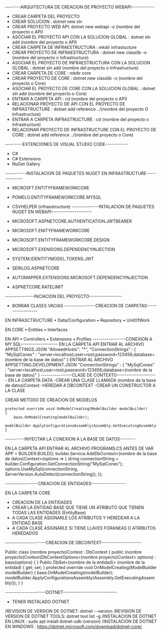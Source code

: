 --------ARQUITECTURA DE CREACION DE PROYECTO WEBAPI------------
* CREAR CARPETA DEL PROYECTO
* CREAR SOLUCION : dotnet new sln
* CREAR PROYECTO WEB API: dotnet new webapi -o (nombre del proyecto o API)
* ASOCIAR EL PROYECTO API CON LA SOLUCION GLOBAL : dotnet sln add (nombre del proyecto o API)
* CREAR CARPETA DE INFRAESTRUCTURA : mkdir infrastucture
* CREAR PROYECTO DE INFRAESTRUCTURA : dotnet new classlib -o (nombre del proyecto o Infrastructure)
* ASOCIAR EL PROYECTO DE INFRAESTRUCTURA CON LA SOLUCION GLOBAL : dotnet sln add (nombre del proyecto o Infrastructure)
* CREAR CARPETA DE CORE : mkdir core
* CREAR PROYECTO DE CORE : dotnet new classlib -o (nombre del proyecto o Core)
* ASOCIAR EL PROYECTO DE CORE CON LA SOLUCION GLOBAL : dotnet sln add (nombre del proyecto o Core)
* ENTRAR A CARPETA API : cd (nombre del proyecto o API)
* RELACIONAR PROYECTO DE API CON EL PROYECTO DE INFRASTRUCTURE : dotnet add reference ../(nombre del proyecto O Infrastructure)
* ENTRAR A CARPETA INFRASTRUCTURE : cd (nombre del proyecto o Infrastructure)
* RELACIONAR PROYECTO DE INFRASTRUCTURE CON EL PROYECTO DE CORE : dotnet add reference ../(nombre del proyecto o Core)

---------EXTENCIONES DE VISUAL STUDIO CODE------------
* C#
* C# Extensions
* NuGet Gallery

-----------INSTALACION DE PAQUETES NUGET EN INFRASTRUCTURE--------------

- MICROSFT.ENTITYFRAMEWORKCORE
- POMELO.ENTITYFRAMEWORKCORE.MYSQL
- CSVHELPER (infraestructure)
--------------INTALACION DE PAQUETES NUGET EN WEBAPI---------------------

- MICROSOFT.ASPNETCORE.AUTHENTICATION.JWTBEARER
- MICROSOFT.ENITYFRAMEWORKCORE
- MICROSOFT.ENTITYFRAMEWORKCORE.DESIGN
- MICROSOFT.EXENSIONS.DEPENDENCYINJECTION
- SYSTEM.IDENTITYMODEL.TOKENS.JWT
- SERILOG.ASPNETCORE
- AUTOMAPPER.EXTENSIONS.MICROSOFT.DEPENDENCYINJECTION
- ASPNETCORE.RATELIMIT

---------------INCIACION DEL PROYECTO-----------------
* BORRAR CLASES VACIAS
----------------CREACION DE CARPETAS------------------

EN INFRASCTRUCTURE
• Data/Configuration
• Repository
• UnitOfWork

EN CORE
• Entities
• Interfaces

EN API
• Controllers
• Extensions
• Profiles
-----------------CONEXION A MY SQL-------------------
EN LA CARPETA API
ENTRAR AL ARCHIVO APPSETTINGS.JSON
    "AllowedHosts": "*",
    "ConnectionStrings" : {
        "MySqlConex" : "server=localhost;user=root;password=123456;database=(nombre de la base de datos)"
    }
ENTRAR AL ARCHIVO APPSETTING.DEVELOPMENT.JSON
    "ConnectionStrings" : {
        "MySqlConex" : "server=localhost;user=root;password=123456;database=(nombre de la base de datos)"
    }
----------------CLASE DE CONTEXTO---------------------
EN LA CARPETA DATA
-CREAR UNA CLASE LLAMADA (nombre de la base de datos)Context
-HEREDAR A DBCONTEXT
-CREAR UN CONSTRUCTOR A LA CLASE

CREAR METODO DE CREACION DE MODELOS

    protected override void OnModelCreating(ModelBuilder modelBuilder)
    {
        base.OnModelCreating(modelBuilder);
        modelBuilder.ApplyConfigurationsAssembly(Assembly.GetExecutingAssembly());
    }
----------INYECTAR LA CONEXION A LA BASE DE DATOS--------

EN LA CARPETA API
ENTRAR AL ARCHIVO PROGRAMS.CS ANTES DE VAR APP = BUILDER.BUILD();
builder.Service.AddDbContext<(nombre de la base de datos)Context>(options => 
{
    string connectionString = builder.Configuration.GetConnectionString("MySqlConex");
    options.UseMySql(connectionString, ServerVersion.AutoDetect(connectionString));
});

-----------------CREACION DE ENTIDADES------------------

EN LA CARPETA CORE
- CREACION DE LA ENTIDADES
- CREAR LA ENTIDAD BASE QUE TIENE UN ATRIBUTO QUE TIENEN TODAS LAS ENTIDADES (EntityBase)
- A CADA CLASE ASIGNARLE LOS ATRIBUTOS Y HEREDEAR A LA ENTIDAD BASE
- A CADA CLASE ASIGNARLE SI TIENE LLAVES FORANEAS O ATRIBUTOS HEREDADOS

---------------------CREACION DE DBCONTEXT---------------------

Public class (nombre proyecto)Context : DbContext
{
    public (nombre proyecto)Context(DbContextOptions<(nombre proyecto)Context> options) : base(options)
    {
    }
    Public DbSet<(nombre de la entidad)> (nombre de la entidad) { get; set; }
    protected override void OnModelCreating(ModelBuilder modelBuilder)
    {
        base.OnModelCreating(modelBuilder);
        modelBuilder.ApplyConfigurationsAssembly(Assembly.GetExecutingAssembly());
    }
}

---------------------DOTNET----------------------------
* TENER INSTALADO DOTNET

/REVISION DE VERSION DE DOTNET: dotnet --version
/REVISION DE VERSION DE DOTNET TOOLS: dotnet tool list -g
/INSTALACION DE DOTNET EN LINUX : sudo apt install dotnet-sdk-(version)
/INSTALACION DE DOTNET EN WINDOWS : https://dotnet.microsoft.com/download/dotnet-core/

